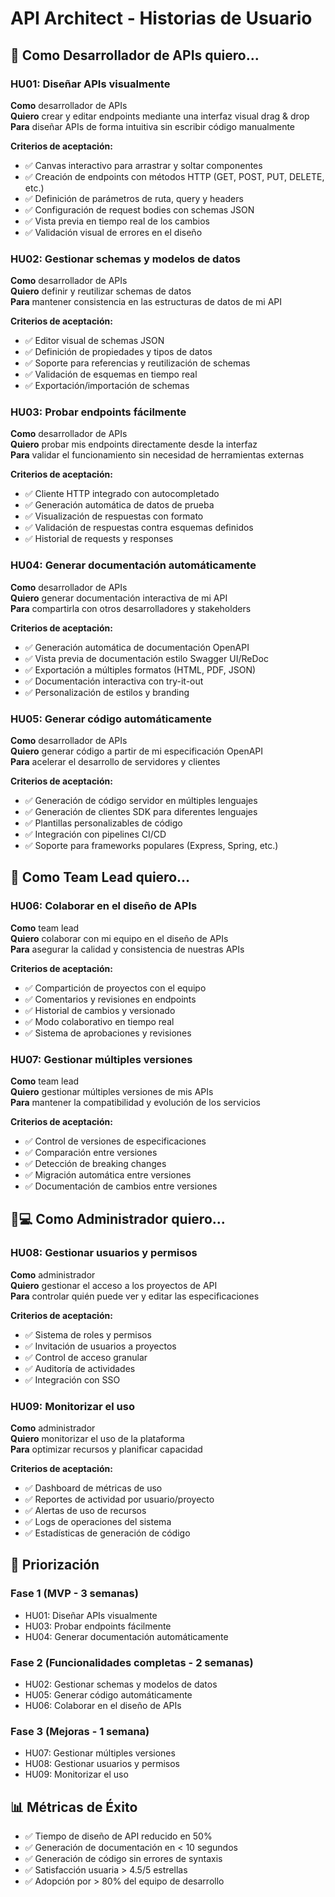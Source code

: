 # API Architect - Historias de Usuario

## 👤 Como Desarrollador de APIs quiero...

### HU01: Diseñar APIs visualmente
**Como** desarrollador de APIs  
**Quiero** crear y editar endpoints mediante una interfaz visual drag & drop  
**Para** diseñar APIs de forma intuitiva sin escribir código manualmente  

**Criterios de aceptación:**
- ✅ Canvas interactivo para arrastrar y soltar componentes
- ✅ Creación de endpoints con métodos HTTP (GET, POST, PUT, DELETE, etc.)
- ✅ Definición de parámetros de ruta, query y headers
- ✅ Configuración de request bodies con schemas JSON
- ✅ Vista previa en tiempo real de los cambios
- ✅ Validación visual de errores en el diseño

### HU02: Gestionar schemas y modelos de datos
**Como** desarrollador de APIs  
**Quiero** definir y reutilizar schemas de datos  
**Para** mantener consistencia en las estructuras de datos de mi API  

**Criterios de aceptación:**
- ✅ Editor visual de schemas JSON
- ✅ Definición de propiedades y tipos de datos
- ✅ Soporte para referencias y reutilización de schemas
- ✅ Validación de esquemas en tiempo real
- ✅ Exportación/importación de schemas

### HU03: Probar endpoints fácilmente
**Como** desarrollador de APIs  
**Quiero** probar mis endpoints directamente desde la interfaz  
**Para** validar el funcionamiento sin necesidad de herramientas externas  

**Criterios de aceptación:**
- ✅ Cliente HTTP integrado con autocompletado
- ✅ Generación automática de datos de prueba
- ✅ Visualización de respuestas con formato
- ✅ Validación de respuestas contra esquemas definidos
- ✅ Historial de requests y responses

### HU04: Generar documentación automáticamente
**Como** desarrollador de APIs  
**Quiero** generar documentación interactiva de mi API  
**Para** compartirla con otros desarrolladores y stakeholders  

**Criterios de aceptación:**
- ✅ Generación automática de documentación OpenAPI
- ✅ Vista previa de documentación estilo Swagger UI/ReDoc
- ✅ Exportación a múltiples formatos (HTML, PDF, JSON)
- ✅ Documentación interactiva con try-it-out
- ✅ Personalización de estilos y branding

### HU05: Generar código automáticamente
**Como** desarrollador de APIs  
**Quiero** generar código a partir de mi especificación OpenAPI  
**Para** acelerar el desarrollo de servidores y clientes  

**Criterios de aceptación:**
- ✅ Generación de código servidor en múltiples lenguajes
- ✅ Generación de clientes SDK para diferentes lenguajes
- ✅ Plantillas personalizables de código
- ✅ Integración con pipelines CI/CD
- ✅ Soporte para frameworks populares (Express, Spring, etc.)

## 👥 Como Team Lead quiero...

### HU06: Colaborar en el diseño de APIs
**Como** team lead  
**Quiero** colaborar con mi equipo en el diseño de APIs  
**Para** asegurar la calidad y consistencia de nuestras APIs  

**Criterios de aceptación:**
- ✅ Compartición de proyectos con el equipo
- ✅ Comentarios y revisiones en endpoints
- ✅ Historial de cambios y versionado
- ✅ Modo colaborativo en tiempo real
- ✅ Sistema de aprobaciones y revisiones

### HU07: Gestionar múltiples versiones
**Como** team lead  
**Quiero** gestionar múltiples versiones de mis APIs  
**Para** mantener la compatibilidad y evolución de los servicios  

**Criterios de aceptación:**
- ✅ Control de versiones de especificaciones
- ✅ Comparación entre versiones
- ✅ Detección de breaking changes
- ✅ Migración automática entre versiones
- ✅ Documentación de cambios entre versiones

## 👨💻 Como Administrador quiero...

### HU08: Gestionar usuarios y permisos
**Como** administrador  
**Quiero** gestionar el acceso a los proyectos de API  
**Para** controlar quién puede ver y editar las especificaciones  

**Criterios de aceptación:**
- ✅ Sistema de roles y permisos
- ✅ Invitación de usuarios a proyectos
- ✅ Control de acceso granular
- ✅ Auditoría de actividades
- ✅ Integración con SSO

### HU09: Monitorizar el uso
**Como** administrador  
**Quiero** monitorizar el uso de la plataforma  
**Para** optimizar recursos y planificar capacidad  

**Criterios de aceptación:**
- ✅ Dashboard de métricas de uso
- ✅ Reportes de actividad por usuario/proyecto
- ✅ Alertas de uso de recursos
- ✅ Logs de operaciones del sistema
- ✅ Estadísticas de generación de código

## 🎯 Priorización

### Fase 1 (MVP - 3 semanas)
- HU01: Diseñar APIs visualmente
- HU03: Probar endpoints fácilmente
- HU04: Generar documentación automáticamente

### Fase 2 (Funcionalidades completas - 2 semanas)
- HU02: Gestionar schemas y modelos de datos
- HU05: Generar código automáticamente
- HU06: Colaborar en el diseño de APIs

### Fase 3 (Mejoras - 1 semana)
- HU07: Gestionar múltiples versiones
- HU08: Gestionar usuarios y permisos
- HU09: Monitorizar el uso

## 📊 Métricas de Éxito

- ✅ Tiempo de diseño de API reducido en 50%
- ✅ Generación de documentación en < 10 segundos
- ✅ Generación de código sin errores de syntaxis
- ✅ Satisfacción usuaria > 4.5/5 estrellas
- ✅ Adopción por > 80% del equipo de desarrollo
